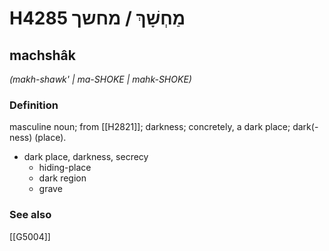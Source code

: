 # H4285 מַחְשָׁךְ / מחשך

## machshâk

_(makh-shawk' | ma-SHOKE | mahk-SHOKE)_

### Definition

masculine noun; from [[H2821]]; darkness; concretely, a dark place; dark(-ness) (place).

- dark place, darkness, secrecy
    - hiding-place
    - dark region
    - grave
### See also

[[G5004]]

